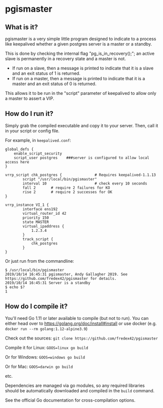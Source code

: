 # pgismaster

## What is it?

pgismaster is a very simple little program designed to indicate to a process like keepalived whether
a given postgres server is a master or a standby.

This is done by checking the internal flag "pg_is_in_recovery();"; an active slave is permanently in a recovery
state and a master is not.

- If run on a slave, then a message is printed to indicate that it is a slave and an exit status of 1 is returned.
- If run on a master, then a message is printed to indicate that it is a master and an exit status of 0 is returned.

This allows it to be run in the "script" parameter of keepalived to allow only a master to assert a VIP.

## How do I run it?

Simply grab the compiled executable and copy it to your server.  Then, call it in your script or config file.

For example, in `keepalived.conf`:

```
global_defs {
	enable_script_security
	script_user postgres    ###server is configured to allow local access here
}

vrrp_script chk_postgres {               # Requires keepalived-1.1.13
        script "/usr/local/bin/pgismaster"
        interval 10                      # check every 10 seconds
        fall 2       # require 2 failures for KO
        rise 2       # require 2 successes for OK
}

vrrp_instance VI_1 {
        interface ens192
        virtual_router_id 42
        priority 150
        state MASTER
        virtual_ipaddress {
            1.2.3.4
        }
        track_script {
            chk_postgres
        }
}
```

Or just run from the commandline:
```
$ /usr/local/bin/pgismaster
2019/10/14 16:45:31 pgismaster, Andy Gallagher 2019. See https://github.com/fredex42/pgismaster for details.
2019/10/14 16:45:31 Server is a standby
$ echo $?
1
```

## How do I compile it?

You'll need Go 1.11 or later available to compile (but not to run).
You can either head over to https://golang.org/doc/install#install or use docker (e.g. `docker run --rm golang:1.12-alpine3.9`)

Check out the sources: `git clone https://github.com/fredex42/pgismaster`

Compile it for Linux: `GOOS=linux go build`

Or for Windows: `GOOS=windows go build`

Or for Mac: `GOOS=darwin go build`

etc.

Dependencies are managed via go modules, so any required libraries should be automatically downloaded and compiled in the `build` command.

See the official Go documentation for cross-compilation options.
